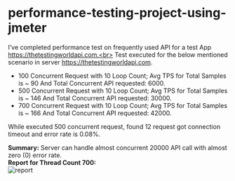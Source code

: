 # performance-testing-project-using-jmeter
I’ve completed performance test on frequently used API for a test App https://thetestingworldapi.com.<br>
Test executed for the below mentioned scenario in server https://thetestingworldapi.com.  
<ul>
<li>100 Concurrent Request with 10 Loop Count; Avg TPS for Total Samples is ~ 90 And Total Concurrent API requested: 6000.</li>
<li>500 Concurrent Request with 10 Loop Count; Avg TPS for Total Samples is ~ 146 And Total Concurrent API requested: 30000.</li>
  <li>700 Concurrent Request with 10 Loop Count; Avg TPS for Total Samples is ~ 166 And Total Concurrent API requested: 42000.</li>
</ul>

While executed 500 concurrent request, found  12 request got connection timeout and error rate is 0.08%. 

<b>Summary:</b> Server can handle almost concurrent 20000 API call with almost zero (0) error rate.<br>
<b>Report for Thread Count 700:</b><br>
![report](https://github.com/fatematabassum1604009/performance-testing-project-using-jmeter/assets/34239300/7044a9cc-2f42-4c8e-b915-e9db277e5e31)


